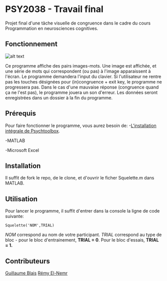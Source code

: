 # PSY2038 - Travail final

Projet final d'une tâche visuelle de congruence dans le cadre du cours Programmation en neurosciences cognitives. 

## Fonctionnement

![alt text](https://i.ibb.co/R6CsJRc/bon-model.jpg)

Ce programme affiche des pairs images-mots. Une image est affichée, et une série de mots qui correspondent (ou pas) à l'image apparaissent à l'écran. Le programme demandera l'input du clavier. Si l'utilisateur ne rentre pas les touches désignées pour (in)congruence + exit key, le programme ne progressera pas. Dans le cas d'une mauvaise réponse (congruence quand ça ne l'est pas), le programme jouera un son d'erreur. Les données seront enregistrées dans un dossier à la fin du programme.

## Prérequis

Pour faire fonctionner le programme, vous aurez besoin de:
-[L'installation intégrale de Psychtoolbox](http://psychtoolbox.org/download). 

-MATLAB

-Microsoft Excel

## Installation

Il suffit de fork le repo, de le clone, et d'ouvrir le ficher Squelette.m dans MATLAB.

## Utilisation

Pour lancer le programme, il suffit d'entrer dans la console la ligne de code suivante:

`Squelette('NOM',TRIAL)`

*NOM* correspond au nom de votre participant.
*TRIAL* correspond au type de bloc - pour le bloc d'entrainement, **TRIAL = 0**. Pour le bloc d'essais, **TRIAL = 1.**

## Contributeurs

[Guillaume Blais](https://github.com/BakingAspirateur)
[Rémy El-Nemr](https://github.com/RemyNmr)



